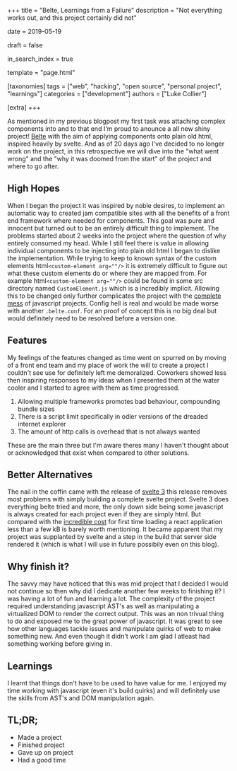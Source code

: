 +++
title = "Belte, Learnings from a Failure"
description = "Not everything works out, and this project certainly did not"

date = 2019-05-19

draft = false 

in_search_index = true

template = "page.html"

[taxonomies]
tags = ["web", "hacking", "open source", "personal project", "learnings"]
categories = ["development"]
authors = ["Luke Collier"]

[extra]
+++

As mentioned in my previous blogpost my first task was attaching complex components into and to that end I'm proud to anounce a all new shiny project! [Belte](https://github.com/lukecollier/belte) with the aim of applying components onto plain old html, inspired heavily by svelte. And as of 20 days ago I've decided to no longer work on the project, in this retrospective we will dive into the "what went wrong" and the "why it was doomed from the start" of the project and where to go after.

<!-- more -->

## High Hopes
When I began the project it was inspired by noble desires, to implement an automatic way to created jam compatible sites with all the benefits of a front end framework where needed for components. This goal was pure and innocent but turned out to be an entirely difficult thing to implement. The problems started about 2 weeks into the project where the question of why entirely consumed my head. While I still feel there is value in allowing individual components to be injecting into plain old html I began to dislike the implementation. While trying to keep to known syntax of the custom elements html`<custom-element arg=""/>` it is extremely difficult to figure out what these custom elements do or where they are mapped from. For example html`<custom-element arg=""/>` could be found in some src directory named `CustomElement.js` which is a incredibly implicit. Allowing this to be changed only further complicates the project with the [complete mess](https://github.com/webpack/webpack) of javascript projects. Config hell is real and would be made worse with another `.belte.conf`. For an proof of concept this is no big deal but would definitely need to be resolved before a version one. 

## Features
My feelings of the features changed as time went on spurred on by moving of a front end team and my place of work the will to create a project I couldn't see use for definitely left me demoralized. Coworkers showed less then inspiring responses to my ideas when I presented them at the water cooler and I started to agree with them as time progressed.
1. Allowing multiple frameworks promotes bad behaviour, compounding bundle sizes
2. There is a script limit specifically in odler versions of the dreaded internet explorer
3. The amount of http calls is overhead that is not always wanted

These are the main three but I'm aware theres many I haven't thought about or acknowledged that exist when compared to other solutions.


## Better Alternatives
The nail in the coffin came with the release of [svelte 3](https://github.com/sveltejs/svelte) this release removes most problems with simply building a complete svelte project. Svelte 3 does everything belte tried and more, the only down side being some javascript is always created for each project even if they are simply html. But compared with the [incredible cost](https://bundlephobia.com/result?p=react-dom@16.8.6) for first time loading a react application less than a few kB is barely worth mentioning. It became apparent that my project was supplanted by svelte and a step in the build that server side rendered it (which is what I will use in future possibily even on this blog).

## Why finish it?
The savvy may have noticed that this was mid project that I decided I would not continue so then why did I dedicate another few weeks to finishing it? I was having a lot of fun and learning a lot. The complexity of the project required understanding javascript AST's as well as manipulating a virtualized DOM to render the correct output. This was an non trivual thing to do and exposed me to the great power of javascript. It was great to see how other languages tackle issues and manipulate quirks of web to make something new. And even though it didn't work I am glad I atleast had something working before giving in.

## Learnings
I learnt that things don't have to be used to have value for me. I enjoyed my time working with javascript (even it's build quirks) and will definitely use the skills from AST's and DOM manipulation again.

## TL;DR;
- Made a project
- Finished project
- Gave up on project
- Had a good time

